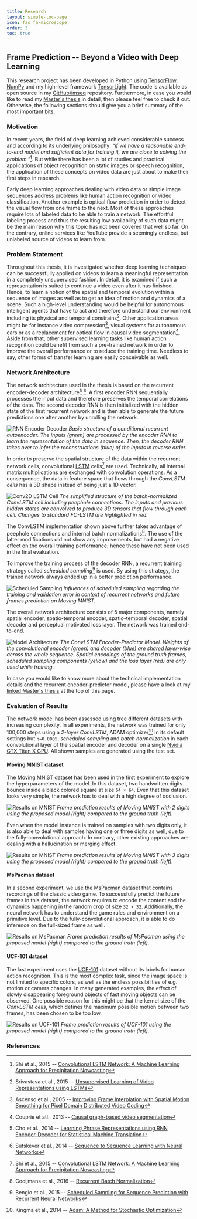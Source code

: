 ```yaml
---
title: Research
layout: simple-toc-page
icon: fas fa-microscope
order: 3
toc: true
---
```


## Frame Prediction -- Beyond a Video with Deep Learning

This research project has been developed in <i class="fab fa-python"></i> Python using [TensorFlow](https://www.tensorflow.org/),
[NumPy](http://www.numpy.org/) and my high-level framework [TensorLight](https://github.com/bsautermeister/tensorlight).
The code is available as open source in my [<i class="fab fa-github"></i> GitHub/imseq](https://github.com/bsautermeister/imseq) repository.
Furthermore, in case you would like to read my [<i class="fas fa-file-pdf"></i> Master's thesis](/assets/docs/2016/msc_thesis_bsautermeister.pdf) in detail,
then please feel free to check it out. Otherwise, the following sections should give you a brief summary
of the most important bits.

### Motivation

In recent years, the field of deep learning achieved considerable success and according to its underlying philosophy:
_“if we have a reasonable end-to-end model and sufficient data for training it, we are close to solving the problem.”_[^shi].
But while there has been a lot of studies and practical applications of object recognition on static images or speech recognition,
the application of these concepts on video data are just about to make their first steps in research.

Early deep learning approaches dealing with video data or simple image sequences address problems like human action recognition
or video classification. Another example is optical flow prediction in order to detect the visual flow from one frame to the next.
Most of these approaches require lots of labeled data to be able to train a network. The effortful labeling process and thus the
resulting low availability of such data might be the main reason why this topic has not been covered that well so far.
On the contrary, online services like YouTube provide a seemingly endless, but unlabeled source of videos to learn from.

### Problem Statement

Throughout this thesis, it is investigated whether deep learning techniques can be successfully applied on videos to learn
a meaningful representation in a completely unsupervised fashion. In detail, it is examined if such a representation
is suited to continue a video even after it has finished. Hence, to learn a notion of the spatial and temporal evolution
within a sequence of images as well as to get an idea of motion and dynamics of a scene. Such a high-level understanding
would be helpful for autonomous intelligent agents that have to act and therefore understand our environment including
its physical and temporal constrains[^srivastava]. Other application areas might be for instance video
compression[^ascenso], visual systems for autonomous cars or as a replacement for optical flow in
causal video segmentation[^couprie]. Aside from that, other supervised learning tasks like
human action recognition could benefit from such a pre-trained network in order to improve the overall performance
or to reduce the training time. Needless to say, other forms of transfer learning are easily conceivable as well.

### Network Architecture

The network architecture used in the thesis is based on the recurrent encoder-decoder architecture[^cho] [^sutskever].
A first encoder RNN sequentially processes the input data and therefore preserves the temporal correlations of the data.
The second decoder RNN is then initialized with the hidden state of the first recurrent network and is then able to generate
the future predictions one after another by unrolling the network.

![RNN Encoder Decoder](/assets/img/research/rnn_enc_dec.png)
_Basic structure of a conditional recurrent autoencoder. The inputs (green) are processed by the encoder RNN to learn
the representation of the data in sequence. Then, the decoder RNN takes over to infer the reconstructions (blue)
of the inputs in reverse order._

In order to preserve the spatial structure of the data within the recurrent network cells, convolutional
[LSTM](https://en.wikipedia.org/wiki/Long_short-term_memory) cells[^shi] are used.
Technically, all internal matrix multiplications are exchanged with convolution operations. As a consequence,
the data in feature space that flows through the _ConvLSTM cells_ has a 3D shape instead of being just a 1D vector.

![Conv2D LSTM Cell](/assets/img/research/conv_lstm.png)
_The simplified structure of the batch-normalized ConvLSTM cell including peephole connections.
The inputs and previous hidden states are convolved to produce 3D tensors that flow through each cell.
Changes to standard FC-LSTM are highlighted in red._

The ConvLSTM implementation shown above further takes advantage of peephole connections and internal batch normalizations[^cooijmans].
The use of the latter modifications did not show any improvements, but had a negative effect on the overall training performance;
hence these have not been used in the final evaluation.

To improve the training process of the decoder RNN, a recurrent training strategy called _scheduled sampling_[^bengio] is used. By using this strategy, the trained network always ended up in a better prediction performance.

![Scheduled Sampling](/assets/img/research/scheduled_sampling.png)
_Influences of scheduled sampling regarding the training and validation error in context of recurrent networks
and future frames prediction on Moving MNIST._

The overall network architecture consists of 5 major components, namely spatial encoder, spatio-temporal encoder,
spatio-temporal decoder, spatial decoder and perceptual motivated loss layer. The network was trained end-to-end.

![Model Architecture](/assets/img/research/model_arch.png)
_The ConvLSTM Encoder-Predictor Model. Weights of the convolutional encoder (green) and decoder (blue)
are shared layer-wise across the whole sequence. Spatial encodings of the ground truth frames,
scheduled sampling components (yellow) and the loss layer (red) are only used while training._

In case you would like to know more about the technical implementation details and the recurrent encoder-predictor model,
please have a look at my [linked Master's thesis](/research/#frame-prediction--beyond-a-video-with-deep-learning)
at the top of this page.

### Evaluation of Results

The network model has been assessed using tree different datasets with increasing complexity. In all experiments,
the network was trained for only 100,000 steps using a _2-layer ConvLSTM_, ADAM optimizer[^adam] in its default settings but `η=0.0005`,
_scheduled sampling_ and _batch normalization_ in each convolutional layer of the spatial encoder and decoder on a single
[Nvidia GTX Titan X GPU](https://www.nvidia.com/en-us/geforce/products/10series/titan-x-pascal/).
All shown samples are generated using the test set.

#### Moving MNIST dataset

The [Moving MNIST](http://www.cs.toronto.edu/~nitish/unsupervised_video/) dataset has been used in the first experiment
to explore the hyperparameters of the model. In this dataset, two handwritten digits bounce inside a black colored square
at size `64 × 64`. Even that this dataset looks very simple, the network has to deal with a high degree of occlusion.

![Results on MNIST](/assets/img/research/mm-anim-2digits.gif)
_Frame prediction results of Moving MNIST with 2 digits using the proposed model (right) compared to the ground truth (left)._

Even when the model instance is trained on samples with two digits only, it is also able to deal with samples having one
or three digits as well, due to the fully-convolutional approach. In contrary, other existing approaches are dealing
with a hallucination or merging effect.

![Results on MNIST](/assets/img/research/mm-anim-3digits.gif)
_Frame prediction results of Moving MNIST with 3 digits using the proposed model (right) compared to the ground truth (left)._

#### MsPacman dataset

In a second experiment, we use the [MsPacman](https://github.com/dyelax/Adversarial_Video_Generation) dataset that contains
recordings of the classic video game. To successfully predict the future frames in this dataset, the network requires to encode
the content and the dynamics happening in the random crop of size `32 × 32`. Additionally, the neural network has to understand
the game rules and environment on a primitive level. Due to the fully-convolutional approach, it is able to do inference on the
full-sized frame as well.

![Results on MsPacman](/assets/img/research/pac-anim.gif)
_Frame prediction results of MsPacman using the proposed model (right) compared to the ground truth (left)._

#### UCF-101 dataset

The last experiment uses the [UCF-101](http://crcv.ucf.edu/data/UCF101.php) dataset without its labels for human action recognition.
This is the most complex task, since the image space is not limited to specific colors, as well as the endless possibilities
of e.g. motion or camera changes. In many generated examples, the effect of slowly disappearing foreground objects of fast moving
objects can be observed. One possible reason for this might be that the kernel size of the _ConvLSTM cells_,
which defines the maximum possible motion between two frames, has been chosen to be too low.

![Results on UCF-101](/assets/img/research/ucf-anim.gif)
_Frame prediction results of UCF-101 using the proposed model (right) compared to the ground truth (left)._

### References

[^shi]: Shi et al., 2015 -- [Convolutional LSTM Network: A Machine Learning Approach for Precipitation Nowcasting](https://arxiv.org/abs/1506.04214)
[^srivastava]: Srivastava et al., 2015 -- [Unsupervised Learning of Video Representations using LSTMs](https://arxiv.org/abs/1502.04681)
[^ascenso]: Ascenso et al., 2005 -- [Improving Frame Interplation with Spatial Motion Smoothing for Pixel Domain Distributed Video Coding](http://amalia.img.lx.it.pt/~fp/artigos/EURASIP05_DVC_final.pdf)
[^couprie]: Couprie et atl., 2013 -- [Causal graph-based video segmentation](https://arxiv.org/abs/1301.1671)
[^cho]: Cho et al., 2014 -- [Learning Phrase Representations using RNN Encoder-Decoder for Statistical Machine Translation](https://arxiv.org/abs/1406.1078)
[^sutskever]: Sutskever et al., 2014 -- [Sequence to Sequence Learning with Neural Networks](https://arxiv.org/abs/1409.3215)
[^cooijmans]: Cooijmans et al., 2016 -- [Recurrent Batch Normalization](https://arxiv.org/abs/1603.09025)
[^bengio]: Bengio et al., 2015 -- [Scheduled Sampling for Sequence Prediction with Recurrent Neural Networks](https://arxiv.org/abs/1506.03099)
[^adam]: Kingma et al., 2014 -- [Adam: A Method for Stochastic Optimization](https://arxiv.org/abs/1412.6980)